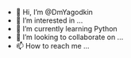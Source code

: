 - 👋 Hi, I’m @DmYagodkin
- 👀 I’m interested in ...
- 🌱 I’m currently learning Python
- 💞️ I’m looking to collaborate on ...
- 📫 How to reach me ...

<!---
DmYagodkin/DmYagodkin is a ✨ special ✨ repository because its `README.md` (this file) appears on your GitHub profile.
You can click the Preview link to take a look at your changes.
--->
